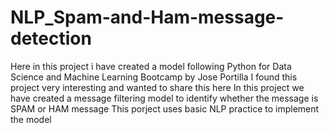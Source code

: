 # NLP_Spam-and-Ham-message-detection
Here in this project i have created a model following Python for Data Science and Machine Learning Bootcamp by Jose Portilla
I found this project very interesting and wanted to share this here
In this project we have created a message filtering model to identify whether the message is SPAM or HAM message
This porject uses basic NLP practice to implement the model
